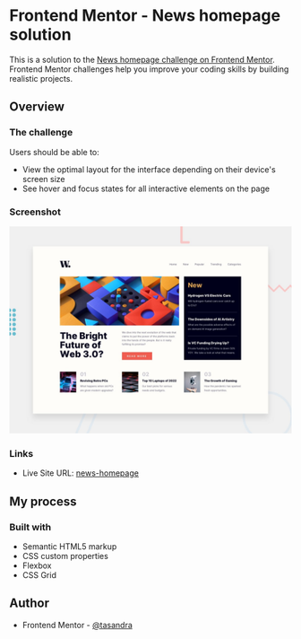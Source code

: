 # Frontend Mentor - News homepage solution

This is a solution to the [News homepage challenge on Frontend Mentor](https://www.frontendmentor.io/challenges/news-homepage-H6SWTa1MFl). Frontend Mentor challenges help you improve your coding skills by building realistic projects. 

## Overview

### The challenge

Users should be able to:

- View the optimal layout for the interface depending on their device's screen size
- See hover and focus states for all interactive elements on the page

### Screenshot

![screenshot](./design/desktop-preview.jpg)

### Links
- Live Site URL: [news-homepage](https://tasandra.github.io/news-homepage-main/)

## My process

### Built with

- Semantic HTML5 markup
- CSS custom properties
- Flexbox
- CSS Grid

## Author

- Frontend Mentor - [@tasandra](https://www.frontendmentor.io/profile/tasandra)
